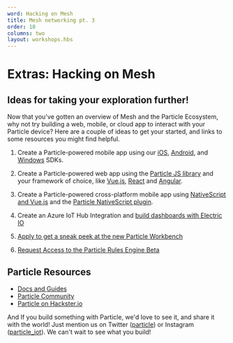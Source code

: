 ```yaml
---
word: Hacking on Mesh
title: Mesh networking pt. 3
order: 10
columns: two
layout: workshops.hbs
---
```


# Extras: Hacking on Mesh

## Ideas for taking your exploration further!

Now that you've gotten an overview of Mesh and the Particle Ecosystem, why not try building a web, mobile, or cloud app to interact with your Particle device? Here are a couple of ideas to get your started, and links to some resources you might find helpful.

1.  Create a Particle-powered mobile app using our [iOS](https://docs.particle.io/reference/ios/), [Android](https://docs.particle.io/reference/android/), and [Windows](https://docs.particle.io/reference/windows/) SDKs.

2.  Create a Particle-powered web app using the [Particle JS library](https://docs.particle.io/reference/javascript/) and your framework of choice, like [Vue.js](https://vuejs.org/), [React](https://reactjs.org/) and [Angular](https://angular.io/).

3.  Create a Particle-powered cross-platform mobile app using [NativeScript and Vue.js](https://www.nativescript.org/vue) and the [Particle NativeScript plugin](https://market.nativescript.org/plugins/nativescript-particle).

4.  Create an Azure IoT Hub Integration and [build dashboards with Electric IO](https://blog.particle.io/2018/09/28/create-the-dashboard-of-your-dreams-with-particle-electric-io/)

5.  [Apply to get a sneak peek at the new Particle Workbench](https://www.particle.io/workbench/apply/)

6.  [Request Access to the Particle Rules Engine Beta](https://www.particle.io/iot-rules-engine)

## Particle Resources

- [Docs and Guides](https://docs.particle.io/)
- [Particle Community](https://community.particle.io/)
- [Particle on Hackster.io](https://www.hackster.io/particle)

And If you build something with Particle, we'd love to see it, and share it with the world! Just mention us on Twitter ([particle](https://twitter.com/particle)) or Instagram ([particle_iot](https://www.instagram.com/particle_iot)). We can't wait to see what you build!
